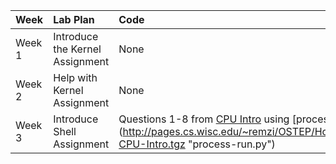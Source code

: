 |Week     | Lab Plan | Code |
|---------|:---------|:-----|
|Week 1   | Introduce the Kernel Assignment | None |
|Week 2   | Help with Kernel Assignment | None|
|Week 3   | Introduce Shell Assignment  | Questions 1-8 from [CPU Intro](http://www.cs.wisc.edu/~remzi/OSTEP/cpu-intro.pdf "CPU Intro") using [process-run.py] (http://pages.cs.wisc.edu/~remzi/OSTEP/Homework/HW-CPU-Intro.tgz "process-run.py") | 
